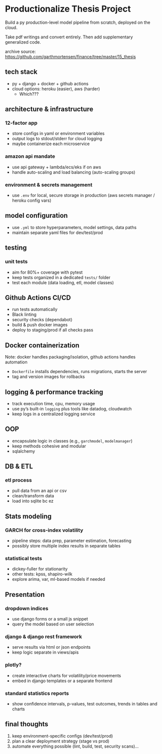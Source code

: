 # Productionalize Thesis Project

Build a py production-level model pipeline from scratch, deployed on the cloud.

Take pdf writings and convert entirely. Then add supplementary generalized code.

archive source: https://github.com/garthmortensen/finance/tree/master/15_thesis

## tech stack

- py + django + docker + github actions  
- cloud options: heroku (easier), aws (harder)
  - Which???

## architecture & infrastructure

### 12-factor app
- store configs in yaml or environment variables  
- output logs to stdout/stderr for cloud logging  
- maybe containerize each microservice

### amazon api mandate
- use api gateway + lambda/ecs/eks if on aws  
- handle auto-scaling and load balancing (auto-scaling groups)

### environment & secrets management
- use `.env` for local, secure storage in production (aws secrets manager / heroku config vars)

## model configuration
- use `.yml` to store hyperparameters, model settings, data paths  
- maintain separate yaml files for dev/test/prod

## testing

### unit tests
- aim for 80%+ coverage with pytest  
- keep tests organized in a dedicated `tests/` folder  
- test each module (data loading, etl, model classes)

## Github Actions CI/CD
- run tests automatically  
- Black linting
- security checks (dependabot)  
- build & push docker images  
- deploy to staging/prod if all checks pass

## Docker containerization
Note: docker handles packaging/isolation, github actions handles automation

- `Dockerfile` installs dependencies, runs migrations, starts the server  
- tag and version images for rollbacks 

## logging & performance tracking
- track execution time, cpu, memory usage  
- use py’s built-in `logging` plus tools like datadog, cloudwatch  
- keep logs in a centralized logging service

## OOP
- encapsulate logic in classes (e.g., `garchmodel`, `modelmanager`)  
- keep methods cohesive and modular
- sqlalchemy

## DB & ETL

### etl process
- pull data from an api or csv  
- clean/transform data  
- load into sqlite bc ez

## Stats modeling

### GARCH for cross-index volatility
- pipeline steps: data prep, parameter estimation, forecasting  
- possibly store multiple index results in separate tables

### statistical tests
- dickey-fuller for stationarity  
- other tests: kpss, shapiro-wilk  
- explore arima, var, ml-based models if needed

## Presentation

### dropdown indices
- use django forms or a small js snippet  
- query the model based on user selection

### django & django rest framework
- serve results via html or json endpoints  
- keep logic separate in views/apis

### plotly?
- create interactive charts for volatility/price movements  
- embed in django templates or a separate frontend

### standard statistics reports
- show confidence intervals, p-values, test outcomes, trends in tables and charts

## final thoughts
1. keep environment-specific configs (dev/test/prod)  
2. plan a clear deployment strategy (stage vs prod)  
3. automate everything possible (lint, build, test, security scans)...

